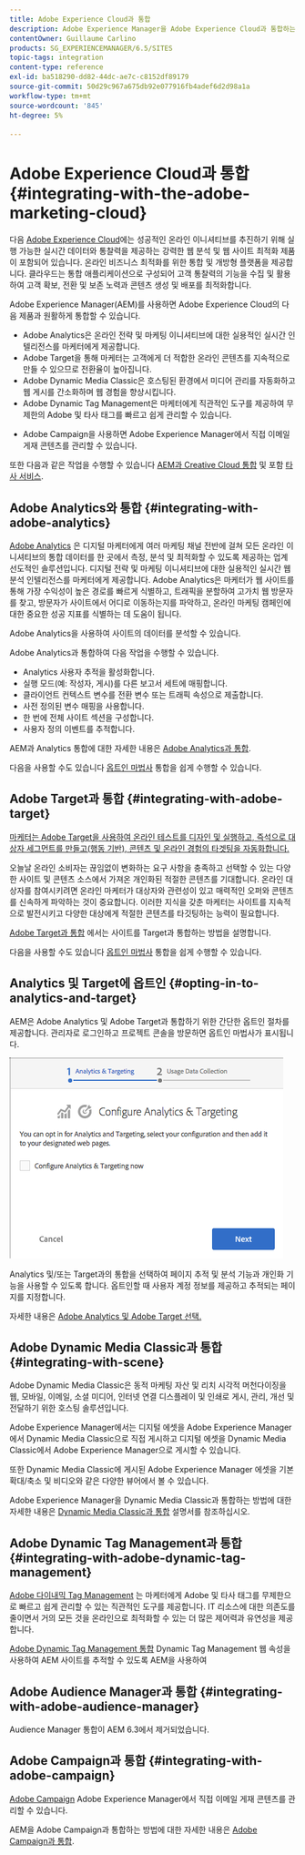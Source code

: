 ```yaml
---
title: Adobe Experience Cloud과 통합
description: Adobe Experience Manager을 Adobe Experience Cloud과 통합하는 방법을 알아봅니다.
contentOwner: Guillaume Carlino
products: SG_EXPERIENCEMANAGER/6.5/SITES
topic-tags: integration
content-type: reference
exl-id: ba518290-dd82-44dc-ae7c-c8152df89179
source-git-commit: 50d29c967a675db92e077916fb4adef6d2d98a1a
workflow-type: tm+mt
source-wordcount: '845'
ht-degree: 5%

---
```


# Adobe Experience Cloud과 통합{#integrating-with-the-adobe-marketing-cloud}

다음 [Adobe Experience Cloud](https://business.adobe.com/products/marketing-cloud/main.html)에는 성공적인 온라인 이니셔티브를 추진하기 위해 실행 가능한 실시간 데이터와 통찰력을 제공하는 강력한 웹 분석 및 웹 사이트 최적화 제품이 포함되어 있습니다. 온라인 비즈니스 최적화를 위한 통합 및 개방형 플랫폼을 제공합니다. 클라우드는 통합 애플리케이션으로 구성되어 고객 통찰력의 기능을 수집 및 활용하여 고객 확보, 전환 및 보존 노력과 콘텐츠 생성 및 배포를 최적화합니다.

Adobe Experience Manager(AEM)를 사용하면 Adobe Experience Cloud의 다음 제품과 원활하게 통합할 수 있습니다.

* Adobe Analytics은 온라인 전략 및 마케팅 이니셔티브에 대한 실용적인 실시간 인텔리전스를 마케터에게 제공합니다.
* Adobe Target을 통해 마케터는 고객에게 더 적합한 온라인 콘텐츠를 지속적으로 만들 수 있으므로 전환율이 높아집니다.
* Adobe Dynamic Media Classic은 호스팅된 환경에서 미디어 관리를 자동화하고 웹 게시를 간소화하며 웹 경험을 향상시킵니다.
* Adobe Dynamic Tag Management은 마케터에게 직관적인 도구를 제공하여 무제한의 Adobe 및 타사 태그를 빠르고 쉽게 관리할 수 있습니다.
<!-- Search&Promote is end of life as of September 1, 2022 * Adobe Search&Promote gives marketers the ability to control and optimize the search results on their sites. -->
* Adobe Campaign을 사용하면 Adobe Experience Manager에서 직접 이메일 게재 콘텐츠를 관리할 수 있습니다.

또한 다음과 같은 작업을 수행할 수 있습니다 [AEM과 Creative Cloud 통합](/help/assets/aem-cc-integration-best-practices.md) 및 포함 [타사 서비스](/help/sites-administering/third-party-services.md).

## Adobe Analytics와 통합 {#integrating-with-adobe-analytics}

[Adobe Analytics](https://business.adobe.com/products/analytics/adobe-analytics.html) 은 디지털 마케터에게 여러 마케팅 채널 전반에 걸쳐 모든 온라인 이니셔티브의 통합 데이터를 한 곳에서 측정, 분석 및 최적화할 수 있도록 제공하는 업계 선도적인 솔루션입니다. 디지털 전략 및 마케팅 이니셔티브에 대한 실용적인 실시간 웹 분석 인텔리전스를 마케터에게 제공합니다. Adobe Analytics은 마케터가 웹 사이트를 통해 가장 수익성이 높은 경로를 빠르게 식별하고, 트래픽을 분할하여 고가치 웹 방문자를 찾고, 방문자가 사이트에서 어디로 이동하는지를 파악하고, 온라인 마케팅 캠페인에 대한 중요한 성공 지표를 식별하는 데 도움이 됩니다.

Adobe Analytics을 사용하여 사이트의 데이터를 분석할 수 있습니다.

Adobe Analytics과 통합하여 다음 작업을 수행할 수 있습니다.

* Analytics 사용자 추적을 활성화합니다.
* 실행 모드(예: 작성자, 게시)를 다른 보고서 세트에 매핑합니다.
* 클라이언트 컨텍스트 변수를 전환 변수 또는 트래픽 속성으로 제출합니다.
* 사전 정의된 변수 매핑을 사용합니다.
* 한 번에 전체 사이트 섹션을 구성합니다.
* 사용자 정의 이벤트를 추적합니다.

AEM과 Analytics 통합에 대한 자세한 내용은 [Adobe Analytics과 통합](/help/sites-administering/adobeanalytics.md).

다음을 사용할 수도 있습니다 [옵트인 마법사](/help/sites-administering/opt-in.md) 통합을 쉽게 수행할 수 있습니다.

## Adobe Target과 통합 {#integrating-with-adobe-target}

[마케터는 Adobe Target을 사용하여 온라인 테스트를 디자인 및 실행하고, 즉석으로 대상자 세그먼트를 만들고(행동 기반), 콘텐츠 및 온라인 경험의 타겟팅을 자동화합니다.](https://business.adobe.com/products/target/adobe-target.html)

오늘날 온라인 소비자는 끊임없이 변화하는 요구 사항을 충족하고 선택할 수 있는 다양한 사이트 및 콘텐츠 소스에서 가져온 개인화된 적절한 콘텐츠를 기대합니다. 온라인 대상자를 참여시키려면 온라인 마케터가 대상자와 관련성이 있고 매력적인 오퍼와 콘텐츠를 신속하게 파악하는 것이 중요합니다. 이러한 지식을 갖춘 마케터는 사이트를 지속적으로 발전시키고 다양한 대상에게 적절한 콘텐츠를 타깃팅하는 능력이 필요합니다.

[Adobe Target과 통합](/help/sites-administering/target.md) 에서는 사이트를 Target과 통합하는 방법을 설명합니다.

다음을 사용할 수도 있습니다 [옵트인 마법사](/help/sites-administering/opt-in.md) 통합을 쉽게 수행할 수 있습니다.

## Analytics 및 Target에 옵트인 {#opting-in-to-analytics-and-target}

AEM은 Adobe Analytics 및 Adobe Target과 통합하기 위한 간단한 옵트인 절차를 제공합니다. 관리자로 로그인하고 프로젝트 콘솔을 방문하면 옵트인 마법사가 표시됩니다.

![chlimage_1-107](assets/chlimage_1-107a.png)

Analytics 및/또는 Target과의 통합을 선택하여 페이지 추적 및 분석 기능과 개인화 기능을 사용할 수 있도록 합니다. 옵트인할 때 사용자 계정 정보를 제공하고 추적되는 페이지를 지정합니다.

자세한 내용은 [Adobe Analytics 및 Adobe Target 선택.](/help/sites-administering/opt-in.md)

## Adobe Dynamic Media Classic과 통합 {#integrating-with-scene}

Adobe Dynamic Media Classic은 동적 마케팅 자산 및 리치 시각적 머천다이징을 웹, 모바일, 이메일, 소셜 미디어, 인터넷 연결 디스플레이 및 인쇄로 게시, 관리, 개선 및 전달하기 위한 호스팅 솔루션입니다.

Adobe Experience Manager에서는 디지털 에셋을 Adobe Experience Manager에서 Dynamic Media Classic으로 직접 게시하고 디지털 에셋을 Dynamic Media Classic에서 Adobe Experience Manager으로 게시할 수 있습니다.

또한 Dynamic Media Classic에 게시된 Adobe Experience Manager 에셋을 기본 확대/축소 및 비디오와 같은 다양한 뷰어에서 볼 수 있습니다.

Adobe Experience Manager을 Dynamic Media Classic과 통합하는 방법에 대한 자세한 내용은 [Dynamic Media Classic과 통합](/help/sites-administering/scene7.md) 설명서를 참조하십시오.

## Adobe Dynamic Tag Management과 통합 {#integrating-with-adobe-dynamic-tag-management}

[Adobe 다이내믹 Tag Management](https://business.adobe.com/products/experience-platform/adobe-experience-platform.html) 는 마케터에게 Adobe 및 타사 태그를 무제한으로 빠르고 쉽게 관리할 수 있는 직관적인 도구를 제공합니다. IT 리소스에 대한 의존도를 줄이면서 거의 모든 것을 온라인으로 최적화할 수 있는 더 많은 제어력과 유연성을 제공합니다.

[Adobe Dynamic Tag Management 통합](/help/sites-administering/dtm.md) Dynamic Tag Management 웹 속성을 사용하여 AEM 사이트를 추적할 수 있도록 AEM을 사용하여

## Adobe Audience Manager과 통합 {#integrating-with-adobe-audience-manager}

Audience Manager 통합이 AEM 6.3에서 제거되었습니다.

<!-- Search&Promote is end of life as of September 1, 2022 ## Integrating with Search&Promote {#integrating-with-search-promote} -->

<!-- Search&Promote is end of life as of September 1, 2022 Adobe Search&Promote enables marketers to optimizehow visitors browse, find, compare, and select relevant products and content on web and mobile sites. Businesses can easily promote priority items based on business objectives and visitor intent, as well as automate merchandising and promotions activity via KPI-based triggers or metrics. -->

<!-- Search&Promote is end of life as of September 1, 2022 Adobe Search&Promote is a reliable and scalable hosted site search application, capable of scaling to millions of pages or products, for heavily visited online businesses ranging from retail to news sites. It offers unprecedented levels of marketer control and metrics-based relevance. -->

<!-- Search&Promote is end of life as of September 1, 2022 For information about integrating AEM and Search&Promote, see [Integrating with Adobe Search&Promote](/help/sites-administering/search-and-promote.md). -->

## Adobe Campaign과 통합 {#integrating-with-adobe-campaign}

[Adobe Campaign](https://business.adobe.com/products/campaign/adobe-campaign.html) Adobe Experience Manager에서 직접 이메일 게재 콘텐츠를 관리할 수 있습니다.

AEM을 Adobe Campaign과 통합하는 방법에 대한 자세한 내용은 [Adobe Campaign과 통합](/help/sites-administering/campaignstandard.md).